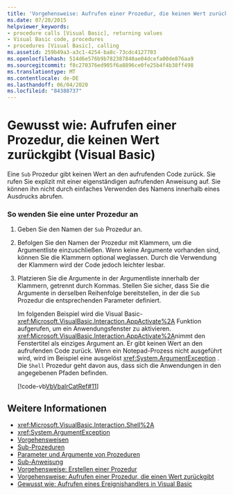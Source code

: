 ```yaml
---
title: 'Vorgehensweise: Aufrufen einer Prozedur, die keinen Wert zurückgibt'
ms.date: 07/20/2015
helpviewer_keywords:
- procedure calls [Visual Basic], returning values
- Visual Basic code, procedures
- procedures [Visual Basic], calling
ms.assetid: 259b49a3-a3c1-4254-ba8c-73cdc4127703
ms.openlocfilehash: 514d6e576b9b782387840ae04dcefa00de876aa9
ms.sourcegitcommit: f8c270376ed905f6a8896ce0fe25b4f4b38ff498
ms.translationtype: MT
ms.contentlocale: de-DE
ms.lasthandoff: 06/04/2020
ms.locfileid: "84388737"
---
```

# <a name="how-to-call-a-procedure-that-does-not-return-a-value-visual-basic"></a>Gewusst wie: Aufrufen einer Prozedur, die keinen Wert zurückgibt (Visual Basic)
Eine `Sub` Prozedur gibt keinen Wert an den aufrufenden Code zurück. Sie rufen Sie explizit mit einer eigenständigen aufrufenden Anweisung auf. Sie können ihn nicht durch einfaches Verwenden des Namens innerhalb eines Ausdrucks abrufen.  
  
### <a name="to-call-a-sub-procedure"></a>So wenden Sie eine unter Prozedur an  
  
1. Geben Sie den Namen der `Sub` Prozedur an.  
  
2. Befolgen Sie den Namen der Prozedur mit Klammern, um die Argumentliste einzuschließen. Wenn keine Argumente vorhanden sind, können Sie die Klammern optional weglassen. Durch die Verwendung der Klammern wird der Code jedoch leichter lesbar.  
  
3. Platzieren Sie die Argumente in der Argumentliste innerhalb der Klammern, getrennt durch Kommas. Stellen Sie sicher, dass Sie die Argumente in derselben Reihenfolge bereitstellen, in der die `Sub` Prozedur die entsprechenden Parameter definiert.  
  
     Im folgenden Beispiel wird die Visual Basic- <xref:Microsoft.VisualBasic.Interaction.AppActivate%2A> Funktion aufgerufen, um ein Anwendungsfenster zu aktivieren. <xref:Microsoft.VisualBasic.Interaction.AppActivate%2A>nimmt den Fenstertitel als einziges Argument an. Er gibt keinen Wert an den aufrufenden Code zurück. Wenn ein Notepad-Prozess nicht ausgeführt wird, wird im Beispiel eine ausgelöst <xref:System.ArgumentException> . Die `Shell` Prozedur geht davon aus, dass sich die Anwendungen in den angegebenen Pfaden befinden.  
  
     [!code-vb[VbVbalrCatRef#11](~/samples/snippets/visualbasic/VS_Snippets_VBCSharp/VbVbalrCatRef/VB/Class1.vb#11)]  
  
## <a name="see-also"></a>Weitere Informationen

- <xref:Microsoft.VisualBasic.Interaction.Shell%2A>
- <xref:System.ArgumentException>
- [Vorgehensweisen](./index.md)
- [Sub-Prozeduren](./sub-procedures.md)
- [Parameter und Argumente von Prozeduren](./procedure-parameters-and-arguments.md)
- [Sub-Anweisung](../../../language-reference/statements/sub-statement.md)
- [Vorgehensweise: Erstellen einer Prozedur](./how-to-create-a-procedure.md)
- [Vorgehensweise: Aufrufen einer Prozedur, die einen Wert zurückgibt](./how-to-call-a-procedure-that-returns-a-value.md)
- [Gewusst wie: Aufrufen eines Ereignishandlers in Visual Basic](./how-to-call-an-event-handler.md)
